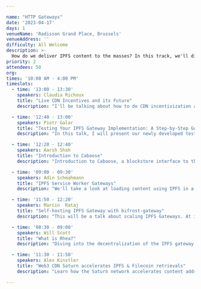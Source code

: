 ```yaml
---

name: "HTTP Gateways"
date: '2023-04-17'
days: 1
venueName: 'Radisson Grand Place, Brussels'
venueAddress: ''
difficulty: All Welcome
description: >-
  How do we deliver IPFS content to the masses? In this track, we'll dive into the magical and maddening topic of HTTP Gateways. Topics include the evolving semantics of /ipfs/cid, .car blocks and rendered flat files, and large-scale efforts to improve gateway architectures such as Project Saturn and Project Rhea.
priority: 2
attendees: 50
org: 
times: '10:00 AM - 4:00 PM'
timeslots:
  - time: '13:00 - 13:30'
    speakers: Claudia Richoux
    title: "Live CDN Incentives and its Future"
    description: "I'll be talking about how to do CDN incentivization at a protocol level correctly- the game theory is pretty simple and I independently converged on a design pretty similar to the one on Skynet. Adding a simple piece of novel cryptography to the payment channels, and integrating that into the transport layer, reduces latency/RTTs and allows for "delegated payments" where a content creator can send a short commitment to a user to "give them a coupon" for the delivery of a particular file."

  - time: '12:40 - 13:00'
    speakers: Piotr Galar
    title: "Testing Your IPFS Gateway Implementation: A Step-by-Step Guide"
    description: "In this talk, I will present our newly developed testing suite for IPFS gateways, which helps implementers ensure their gateway implementations conform to the IPFS gateway specification. I'll discuss the structure of the test suite, adding new tests, and demonstrate how it is currently being used to verify the Kubo and Bifrost gateway implementations. Additionally, I'll provide a step-by-step guide for setting up the suite in a CI environment, enabling implementers to receive continuous feedback and detailed reports on their gateway's features and compliance with the gateway specification."

  - time: '12:20 - 12:40'
    speakers: Aarsh Shah
    title: "Introduction to Caboose"
    description: "Introduction to Caboose, a blockstore interface to the Saturn CDN network."

  - time: '09:00 - 09:30'
    speakers: Adin Schmahmann
    title: "IPFS Service Worker Gateways"
    description: "We'll take a look at loading content using IPFS in a web browser without relying on extensions or trusted HTTP Gateways using service workers. We'll also discuss some of the libraries and recent improvements that have enabled this functionality."

  - time: '11:50 - 12:20'
    speakers: Marcin  Rataj
    title: "Self-hosting IPFS Gateway with bifrost-gateway"
    description: "This will be a talk about scaling IPFS Gateways. At ipfs.io we are in the process of moving from a single binary that does everything (Kubo) into discrete, separate services, that can be deployed and managed separately.   Will use project Rhea (new ipfs.io backend) as an example, but the goal will be to show how to do easy self-hosting and run own gateway using our turn-key bifrost-gateway docker image with either Saturn CDN or a regular Kubo as a backend.  If time allows, we will also show how to create own, optimized gateway implementation using go-libipfs/gateway with custom backend that implements the new GO API.  "

  - time: '08:30 - 09:00'
    speakers: Will Scott
    title: "What is Rhea?"
    description: "Diving into the decentralization of the IPFS gateway, and how Saturn can provide a replacement for centralized infrastructure"

  - time: '11:30 - 11:50'
    speakers: Alex Kinstler
    title: "Web3 CDN Saturn accelerates IPFS & Filecoin retrievals"
    description: "Learn how the Saturn network accelerates content addressable data from IPFS and Filecoin Learn about the Beta Test Program for developers to start using Saturn. Learn how to get started with Saturn and future roadmap outlook."

---
```

